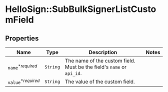 # HelloSign::SubBulkSignerListCustomField



## Properties

| Name | Type | Description | Notes |
| ---- | ---- | ----------- | ----- |
| `name`<sup>*_required_</sup> | ```String``` |  The name of the custom field. Must be the field&#39;s `name` or `api_id`.  |  |
| `value`<sup>*_required_</sup> | ```String``` |  The value of the custom field.  |  |

